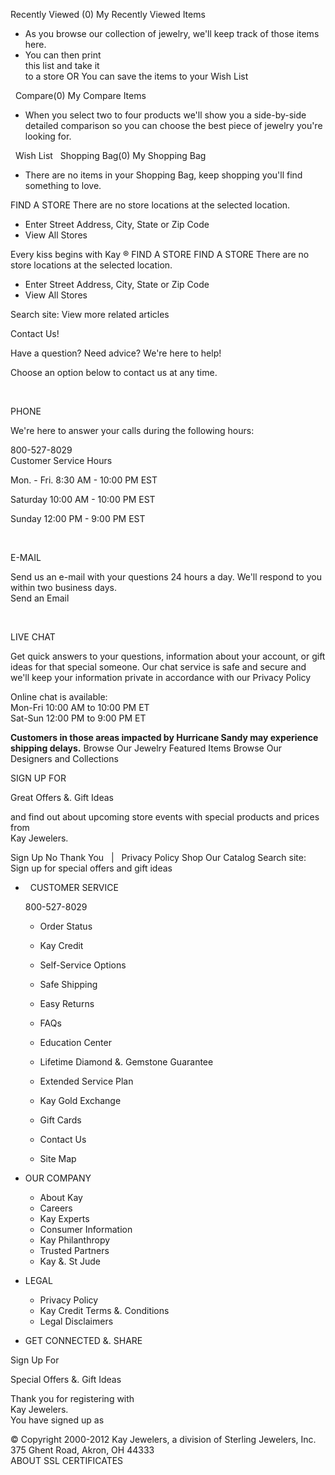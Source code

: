 Recently Viewed (0) My Recently Viewed Items

*   As you browse our collection of jewelry, we'll keep track of those items here.
*   You can then print  
    this list and take it  
    to a store OR You can save the items to your Wish List

  Compare(0) My Compare Items

*   When you select two to four products we'll show you a side-by-side detailed comparison so you can choose the best piece of jewelry you're looking for.

  Wish List   Shopping Bag(0) My Shopping Bag

*   There are no items in your Shopping Bag, keep shopping you'll find something to love.

FIND A STORE There are no store locations at the selected location.

*   Enter Street Address, City, State or Zip Code
*   View All Stores

Every kiss begins with Kay ® FIND A STORE FIND A STORE There are no store locations at the selected location.

*   Enter Street Address, City, State or Zip Code
*   View All Stores

Search site: View more related articles

Contact Us!

Have a question? Need advice? We're here to help!

Choose an option below to contact us at any time.

 

PHONE

We're here to answer your calls during the following hours:

800-527-8029  
Customer Service Hours

Mon. - Fri. 8:30 AM - 10:00 PM EST

Saturday 10:00 AM - 10:00 PM EST

Sunday 12:00 PM - 9:00 PM EST

 

E-MAIL

Send us an e-mail with your questions 24 hours a day. We'll respond to you within two business days.  
Send an Email

 

LIVE CHAT

Get quick answers to your questions, information about your account, or gift ideas for that special someone. Our chat service is safe and secure and we'll keep your information private in accordance with our Privacy Policy

Online chat is available:  
Mon-Fri 10:00 AM to 10:00 PM ET  
Sat-Sun 12:00 PM to 9:00 PM ET

**Customers in those areas impacted by Hurricane Sandy may experience shipping delays.** Browse Our Jewelry Featured Items Browse Our Designers and Collections    

SIGN UP FOR

Great Offers &. Gift Ideas

and find out about upcoming store events with special products and prices from  
Kay Jewelers.

Sign Up No Thank You   |   Privacy Policy Shop Our Catalog Search site: Sign up for special offers and gift ideas

*     CUSTOMER SERVICE
    
    800-527-8029
    
    *   Order Status
    *   Kay Credit
    *   Self-Service Options
    *   Safe Shipping
    *   Easy Returns
    
    *   FAQs
    *   Education Center
    *   Lifetime Diamond &. Gemstone Guarantee
    *   Extended Service Plan
    *   Kay Gold Exchange
    *   Gift Cards
    *   Contact Us
    *   Site Map 
*   OUR COMPANY
    *   About Kay
    *   Careers
    *   Kay Experts
    *   Consumer Information
    *   Kay Philanthropy
    *   Trusted Partners
    *   Kay &. St Jude 
*   LEGAL
    *   Privacy Policy
    *   Kay Credit Terms &. Conditions
    *   Legal Disclaimers 
*   GET CONNECTED &. SHARE

Sign Up For

Special Offers &. Gift Ideas

Thank you for registering with  
Kay Jewelers.  
You have signed up as  

© Copyright 2000-2012 Kay Jewelers, a division of Sterling Jewelers, Inc. 375 Ghent Road, Akron, OH 44333  
ABOUT SSL CERTIFICATES
